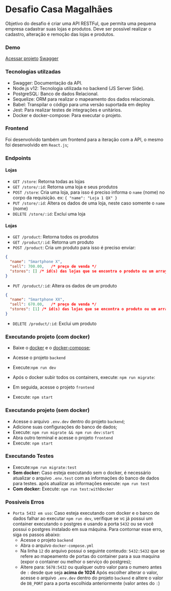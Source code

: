 # Desafio Casa Magalhães
Objetivo do desafio é criar uma API RESTFul, que permita uma pequena empresa cadastrar suas lojas e produtos. Deve ser possível realizar o cadastro, alteração e remoção das lojas e produtos.

### Demo
[Acessar projeto](https://cm-ten.vercel.app/)
[Swagger](https://lower-goose-87792.herokuapp.com/api-docs/)

### Tecnologias utilzadas
- Swagger: Documentação da API.
- Node.js v12: Tecnologia utilizada no backend (JS Server Side).
- PostgreSQL: Banco de dados Relacional.
- Sequelize: ORM para realizar o mapeamento dos dados relacionais.
- Babel: Transpilar o código para uma versão suportada em deploy
- Jest: Para realizar testes de integrações e unitários.
- Docker e docker-compose: Para executar o projeto.

### Frontend
Foi desenvolvido também um frontend para a iteração com a API, o mesmo foi desenvolvido em `React.js`;

### Endpoints
#### Lojas
- `GET /store`: Retorna todas as lojas
- `GET /store/:id`: Retorna uma loja e seus produtos
- `POST /store`: Cria uma loja, para isso é preciso informa o `name` (nome) no corpo da requisição. ex: `{ "name": "Loja 1 QX" }`
- `PUT /store/:id`: Altera os dados de uma loja, neste caso somente o `name` (nome)
- `DELETE /store/:id`: Exclui uma loja

#### Lojas
- `GET /product`: Retorna todos os produtos
- `GET /product/:id`: Retorna um produto
- `POST /product`: Cria um produto para isso é preciso enviar:
```json
{
  "name": "Smartphone X",
  "sell": 700.00,   /* preço de venda */
  "stores": [] /* id(s) das lojas que se encontra o produto ou um array vazio */
}
```
- `PUT /product/:id`: Altera os dados de um produto
```json
{
  "name": "Smartphone XX",
  "sell": 670.00,   /* preço de venda */
  "stores": [1] /* id(s) das lojas que se encontra o produto ou um array vazio */
}
```
- `DELETE /product/:id`: Exclui um produto

### Executando projeto (com docker)
- Baixe o [docker](https://docs.docker.com/get-docker/) e o [docker-compose](https://docs.docker.com/compose/install/);

- Acesse o projeto `backend`
- Execute:`npm run dev`
- Após o docker subir todos os containers, execute: `npm run migrate`:
- Em seguida, acesse o projeto `frontend`
- Execute: `npm start`

### Executando projeto (sem docker)
- Acesse o arquivo `.env.dev` dentro do projeto `backend`;
- Adicione suas configurações do banco de dados;
- Execute: `npm run migrate && npm run dev:start`
- Abra outro terminal e acesse o projeto `frontend`
- Execute: `npm start`

### Executando Testes
- Execute:`npm run migrate:test`
- **Sem docker:** Caso esteja executando sem o docker, é necessário atualizar o arquivo `.env.test` com as informações do banco de dados para testes. após atualizar as informações execute: `npm run test`
- **Com docker:** Execute: `npm run test:withDocker`


### Possiveis Erros
- `Porta 5432 em uso`:
Caso esteja executando com docker e o banco de dados falhar ao executar `npm run dev`, verifique se vc já possui um container executando o postgres e usando a porta `5432` ou se você possui o postgres instalado em sua máquina. Para contornar esse erro, siga os passos abaixo:
  -  Acesse o projeto `backend`
  - Abra o arquivo `docker-compose.yml`
  - Na linha `12` do arquivo possui o seguinte conteudo: `5432:5432` que se refere ao mapeamento de portas do container para a sua maquina (expor o container ou melhor o serviço do postgres);
  - Altere para: `5678:5432` ou qualquer outro valor para o numero antes de `:` desde que seja **acima de 1024**
  Após escolher alterar o valor, acesse o arquivo `.env.dev` dentro do projeto `backend` e altere o valor de `DB_PORT` para a porta escolhida anteriormente (valor antes do `:`)